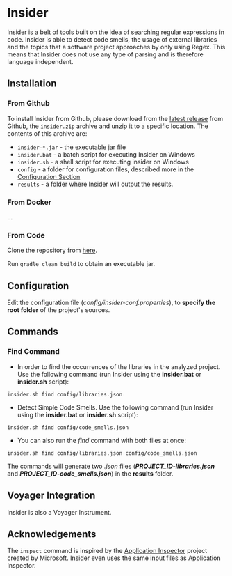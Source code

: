 # Insider

Insider is a belt of tools built on the idea of searching regular expressions in code. Insider is able to detect code
smells, the usage of external libraries and the topics that a software project approaches by only using Regex. This
means that Insider does not use any type of parsing and is therefore language independent.

## Installation

### From Github

To install Insider from Github, please download from the [latest release](https://github.com/dxworks/insider/releases)
from Github, the `insider.zip` archive and unzip it to a specific location. The contents of this archive are:

* `insider-*.jar` - the executable jar file
* `insider.bat` - a batch script for executing Insider on Windows
* `insider.sh` - a shell script for executing insider on Windows
* `config` - a folder for configuration files, described more in the [Configuration Section](#Configuration)
* `results` - a folder where Insider will output the results.

### From Docker

...

### From Code

Clone the repository from [here](https://github.com/dxworks/insider).

Run `gradle clean build` to obtain an executable jar.

## Configuration

Edit the configuration file (*config/insider-conf.properties*), to **specify the root folder** of the project's sources.

## Commands

### Find Command

* In order to find the occurrences of the libraries in the analyzed project. Use the following command (run Insider
  using the **insider.bat** or **insider.sh** script):

```
insider.sh find config/libraries.json
```

* Detect Simple Code Smells. Use the following command (run Insider using the **insider.bat** or **insider.sh** script):

```
insider.sh find config/code_smells.json
```

* You can also run the *find* command with both files at once:

```
insider.sh find config/libraries.json config/code_smells.json
```

The commands will generate two *.json* files (**_PROJECT_ID-libraries.json_** and **_PROJECT_ID-code_smells.json_**) in
the **results** folder.

## Voyager Integration

Insider is also a Voyager Instrument.

## Acknowledgements

The `inspect` command is inspired by the [Application Inspector](https://github.com/microsoft/ApplicationInspector)
project created by Microsoft. Insider even uses the same input files as Application Inspector.
